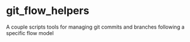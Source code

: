 # git_flow_helpers
A couple scripts tools for managing git commits and branches following a specific flow model
